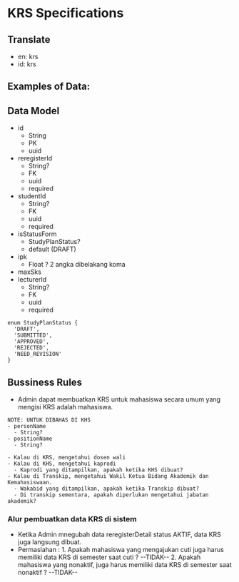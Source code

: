 # KRS Specifications

## Translate

- en: krs
- id: krs

## Examples of Data:

## Data Model

- id
  - String
  - PK
  - uuid
- reregisterId
  - String?
  - FK
  - uuid
  - required
- studentId
  - String?
  - FK
  - uuid
  - required
- isStatusForm
  - StudyPlanStatus?
  - default (DRAFT)
- ipk
  - Float ? 2 angka dibelakang koma
- maxSks
- lecturerId
  - String?
  - FK
  - uuid
  - required

```
enum StudyPlanStatus {
  'DRAFT',
  'SUBMITTED',
  'APPROVED',
  'REJECTED',
  'NEED_REVISION'
}
```

## Bussiness Rules

- Admin dapat membuatkan KRS untuk mahasiswa secara umum yang mengisi KRS adalah mahasiswa.

<!-- UNTUK DIHAPUS -->

```
NOTE: UNTUK DIBAHAS DI KHS
- personName
  - String?
- positionName
  - String?

- Kalau di KRS, mengetahui dosen wali
- Kalau di KHS, mengetahui kaprodi
  - Kaprodi yang ditampilkan, apakah ketika KHS dibuat?
- Kalau di Transkip, mengetahui Wakil Ketua Bidang Akademik dan Kemahasiswaan.
  - Wakabid yang ditampilkan, apakah ketika Transkip dibuat?
  - Di transkip sementara, apakah diperlukan mengetahui jabatan akademik?
```

### Alur pembuatkan data KRS di sistem

- Ketika Admin mnegubah data reregisterDetail status AKTIF, data KRS juga langsung dibuat.
- Permaslahan : 1. Apakah mahasiswa yang mengajukan cuti juga harus memiliki data KRS di semester saat cuti ? --TIDAK-- 2. Apakah mahasiswa yang nonaktif, juga harus memiliki data KRS di semester saat nonaktif ? --TIDAK--
